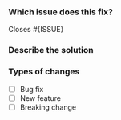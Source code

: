 <!--
  IMPORTANT
  Please do not create a pull request without an existing issue. A solution for
  the issue must be decided before anyone works on it. You should comment on that
  issue if you've chosen to work on it.
-->


### Which issue does this fix?
<!-- Replace {ISSUE} with the issue number you've fixed. -->

Closes #{ISSUE}





### Describe the solution
<!-- Add some details about what you did to fix the issue. -->





### Types of changes
<!-- What types of changes does your code introduce? -->

- [ ] Bug fix               <!-- non-breaking change which fixes an issue -->
- [ ] New feature           <!-- non-breaking change which adds functionality -->
- [ ] Breaking change       <!-- fix or feature that would cause existing functionality to not work as expected -->
